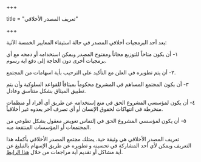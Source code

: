 +++

title = "تعريف المصدر الأخلاقي"

+++

يعد أحد البرمجيات أخلاقي المصدر في حالة استيفاء المعايير الخمسة الآتية:

١- أن يكون متاحاً للتوزيع مجاناً ومفتوح المصدر ويمكن استخدامه أو دمجه مع أي برمجيات أخرى دون الحاجة إلى دفع اية رسوم.

٢- أن يتم تطويره في العلن مع التأكيد على الترحيب بأية اسهامات من المجتمع.

٣- أن يكون المجتمع المساهم في المشروع محكوماً بميثاقاً للقواعد السلوكية وأن يتم تطبيق الميثاق بشكل متناسق وعادل.

٤- أن يكون لمؤسسي المشروع الحق في منع إستخدامه عن طريق أي أفراد أو منظمات منخرطة في انتهاكات لحقوق الإنسان أو أي تصرف آخر يعدوه غير أخلاقياً.

٥- أن يكون لمؤسسي المشروع الحق في إلتماس تعويض معقول بشكل تطوعي من المجتمعات أو المؤسسات المنتفعة منه.


تعريف المصدر الأخلاقي هي وثيقة حية. يمتلك مجتمع المصدر الأخلاقي بأكمله هذا التعريف ويمكن لأي أحد المشاركة في تحسينه و تطويره عن طريق الإسهام بالتبليغ عن أية مشاكل أو تقديم أية مراجعات من خلال [هذا الرابط](https://github.com/ContributorCovenant/ethicalsource).
